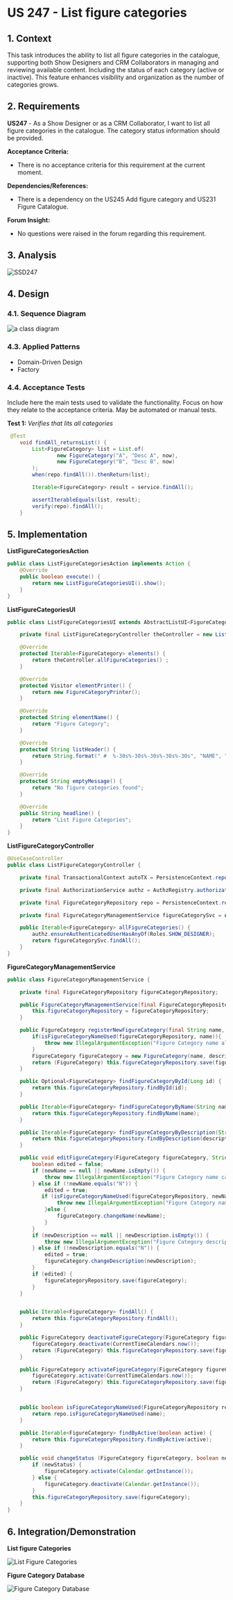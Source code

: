 # US 247 - List figure categories


## 1. Context

This task introduces the ability to list all figure categories in the catalogue, supporting both Show Designers and CRM Collaborators in managing and reviewing available content. Including the status of each category (active or inactive).
This feature enhances visibility and organization as the number of categories grows.

## 2. Requirements

**US247** - As a Show Designer or as a CRM Collaborator, I want to list all figure categories in the catalogue. The category status information should be provided.

**Acceptance Criteria:**

* There is no acceptance criteria for this requirement at the current moment.

**Dependencies/References:**

* There is a dependency on the US245 Add figure category and US231 Figure Catalogue. 

**Forum Insight:**

* No questions were raised in the forum regarding this requirement.

## 3. Analysis

![SSD247](images/system-sequence-diagram-US247.svg "SSD247")
## 4. Design

### 4.1. Sequence Diagram

![a class diagram](images/sequence-diagram-US247.svg "A Class Diagram")

### 4.3. Applied Patterns
- Domain-Driven Design
- Factory
### 4.4. Acceptance Tests

Include here the main tests used to validate the functionality. Focus on how they relate to the acceptance criteria. May be automated or manual tests.

**Test 1:** *Verifies that lits all categories*


```java
 @Test
    void findAll_returnsList() {
        List<FigureCategory> list = List.of(
                new FigureCategory("A", "Desc A", now),
                new FigureCategory("B", "Desc B", now)
        );
        when(repo.findAll()).thenReturn(list);

        Iterable<FigureCategory> result = service.findAll();

        assertIterableEquals(list, result);
        verify(repo).findAll();
    }
````

## 5. Implementation

**ListFigureCategoriesAction**

```java
public class ListFigureCategoriesAction implements Action {
    @Override
    public boolean execute() {
        return new ListFigureCategoriesUI().show();
    }
}
```
**ListFigureCategoriesUI**

```java
public class ListFigureCategoriesUI extends AbstractListUI<FigureCategory> {

    private final ListFigureCategoryController theController = new ListFigureCategoryController();

    @Override
    protected Iterable<FigureCategory> elements() {
        return theController.allFigureCategories() ;
    }

    @Override
    protected Visitor elementPrinter() {
        return new FigureCategoryPrinter();
    }

    @Override
    protected String elementName() {
        return "Figure Category";
    }

    @Override
    protected String listHeader() {
        return String.format(" #  %-30s%-30s%-30s%-30s%-30s", "NAME", "DESCRIPTION", "STATUS", "CREATED ON", "CHANGED ON");
    }

    @Override
    protected String emptyMessage() {
        return "No figure categories found";
    }

    @Override
    public String headline() {
        return "List Figure Categories";
    }
}

```
**ListFigureCategoryController**

```java
@UseCaseController
public class ListFigureCategoryController {

    private final TransactionalContext autoTX = PersistenceContext.repositories().newTransactionalContext();

    private final AuthorizationService authz = AuthzRegistry.authorizationService();

    private final FigureCategoryRepository repo = PersistenceContext.repositories().figureCategories(autoTX);

    private final FigureCategoryManagementService figureCategorySvc = new FigureCategoryManagementService(repo);

    public Iterable<FigureCategory> allFigureCategories() {
        authz.ensureAuthenticatedUserHasAnyOf(Roles.SHOW_DESIGNER);
        return figureCategorySvc.findAll();
    }
}
```

**FigureCategoryManagementService**

```java
public class FigureCategoryManagementService {

    private final FigureCategoryRepository figureCategoryRepository;

    public FigureCategoryManagementService(final FigureCategoryRepository figureCategoryRepository) {
        this.figureCategoryRepository = figureCategoryRepository;
    }

    public FigureCategory registerNewFigureCategory(final String name, final String description) {
        if(isFigureCategoryNameUsed(figureCategoryRepository, name)){
            throw new IllegalArgumentException("Figure Category name already in use");
        }
        FigureCategory figureCategory = new FigureCategory(name, description, CurrentTimeCalendars.now());
        return (FigureCategory) this.figureCategoryRepository.save(figureCategory);
    }

    public Optional<FigureCategory> findFigureCategoryById(Long id) {
        return this.figureCategoryRepository.findById(id);
    }

    public Iterable<FigureCategory> findFigureCategoryByName(String name) {
        return this.figureCategoryRepository.findByName(name);
    }

    public Iterable<FigureCategory> findFigureCategoryByDescription(String description) {
        return this.figureCategoryRepository.findByDescription(description);
    }

    public void editFigureCategory(FigureCategory figureCategory, String newName, String newDescription) {
        boolean edited = false;
        if (newName == null || newName.isEmpty()) {
            throw new IllegalArgumentException("Figure Category name cannot be null or empty!");
        } else if (!newName.equals("N")) {
            edited = true;
           if (isFigureCategoryNameUsed(figureCategoryRepository, newName)) {
                throw new IllegalArgumentException("Figure Category name already in use");
            }else {
                figureCategory.changeName(newName);
            }
        }
        if (newDescription == null || newDescription.isEmpty()) {
            throw new IllegalArgumentException("Figure Category description cannot be null or empty!");
        } else if (!newDescription.equals("N")) {
            edited = true;
            figureCategory.changeDescription(newDescription);
        }
        if (edited) {
            figureCategoryRepository.save(figureCategory);
        }
    }


    public Iterable<FigureCategory> findAll() {
        return this.figureCategoryRepository.findAll();
    }

    public FigureCategory deactivateFigureCategory(FigureCategory figureCategory) {
        figureCategory.deactivate(CurrentTimeCalendars.now());
        return (FigureCategory) this.figureCategoryRepository.save(figureCategory);
    }

    public FigureCategory activateFigureCategory(FigureCategory figureCategory) {
        figureCategory.activate(CurrentTimeCalendars.now());
        return (FigureCategory) this.figureCategoryRepository.save(figureCategory);
    }


    public boolean isFigureCategoryNameUsed(FigureCategoryRepository repo, String name) {
        return repo.isFigureCategoryNameUsed(name);
    }

    public Iterable<FigureCategory> findByActive(boolean active) {
        return this.figureCategoryRepository.findByActive(active);
    }

    public void changeStatus (FigureCategory figureCategory, boolean newStatus) {
        if (newStatus) {
            figureCategory.activate(Calendar.getInstance());
        } else {
            figureCategory.deactivate(Calendar.getInstance());
        }
        this.figureCategoryRepository.save(figureCategory);
    }
}

```

## 6. Integration/Demonstration

**List figure Categories**

![List Figure Categories](images/demonstration/list-figure-categories.png "List of Figure Categories")

**Figure Category Database**

![Figure Category Database](images/demonstration/list-figure-categories-database.png "Figure Category Database")